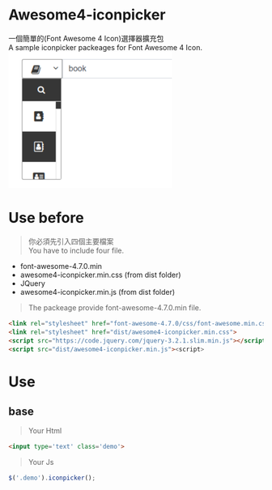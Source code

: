 Awesome4-iconpicker
=============
一個簡單的(Font Awesome 4 Icon)選擇器擴充包<br>
A sample iconpicker packeages for Font Awesome 4 Icon.<br>
![Alt text](iconpicker.png)
# Use before
> 你必須先引入四個主要檔案<br />
> You have to include four file.
*   font-awesome-4.7.0.min 
*   awesome4-iconpicker.min.css (from dist folder)
*   JQuery  
*   awesome4-iconpicker.min.js (from dist folder)
> The packeage provide font-awesome-4.7.0.min file.
```html
<link rel="stylesheet" href="font-awesome-4.7.0/css/font-awesome.min.css">
<link rel="stylesheet" href="dist/awesome4-iconpicker.min.css">
<script src="https://code.jquery.com/jquery-3.2.1.slim.min.js"></script>
<script src="dist/awesome4-iconpicker.min.js"><script>
```
# Use
## base
>Your Html
```html
<input type='text' class='demo'>
```
>Your Js
```javascript
$('.demo').iconpicker();
```

